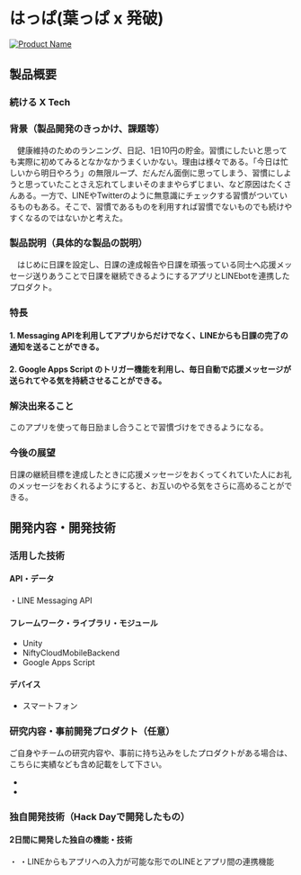 # はっぱ(葉っぱ x 発破)

[![Product Name](image.png)](https://youtu.be/Zj-KRusIDVM)

## 製品概要
###  続ける X Tech

### 背景（製品開発のきっかけ、課題等）

　健康維持のためのランニング、日記、1日10円の貯金。習慣にしたいと思っても実際に初めてみるとなかなかうまくいかない。理由は様々である。「今日は忙しいから明日やろう」の無限ループ、だんだん面倒に思ってしまう、習慣にしようと思っていたことさえ忘れてしまいそのままやらずじまい、など原因はたくさんある。一方で、LINEやTwitterのように無意識にチェックする習慣がついているものもある。そこで、習慣であるものを利用すれば習慣でないものでも続けやすくなるのではないかと考えた。


### 製品説明（具体的な製品の説明）
　はじめに日課を設定し、日課の達成報告や日課を頑張っている同士へ応援メッセージ送りあうことで日課を継続できるようにするアプリとLINEbotを連携したプロダクト。
### 特長

#### 1. Messaging APIを利用してアプリからだけでなく、LINEからも日課の完了の通知を送ることができる。

#### 2. Google Apps Script のトリガー機能を利用し、毎日自動で応援メッセージが送られてやる気を持続させることができる。


### 解決出来ること
このアプリを使って毎日励まし合うことで習慣づけをできるようになる。

### 今後の展望
日課の継続目標を達成したときに応援メッセージをおくってくれていた人にお礼のメッセージをおくれるようにすると、お互いのやる気をさらに高めることができる。


## 開発内容・開発技術
### 活用した技術
#### API・データ
 ・LINE Messaging API
 

#### フレームワーク・ライブラリ・モジュール
* Unity
* NiftyCloudMobileBackend
* Google Apps Script

#### デバイス
* スマートフォン
 

### 研究内容・事前開発プロダクト（任意）
ご自身やチームの研究内容や、事前に持ち込みをしたプロダクトがある場合は、こちらに実績なども含め記載をして下さい。

* 
* 


### 独自開発技術（Hack Dayで開発したもの）
#### 2日間に開発した独自の機能・技術
・
・LINEからもアプリへの入力が可能な形でのLINEとアプリ間の連携機能
